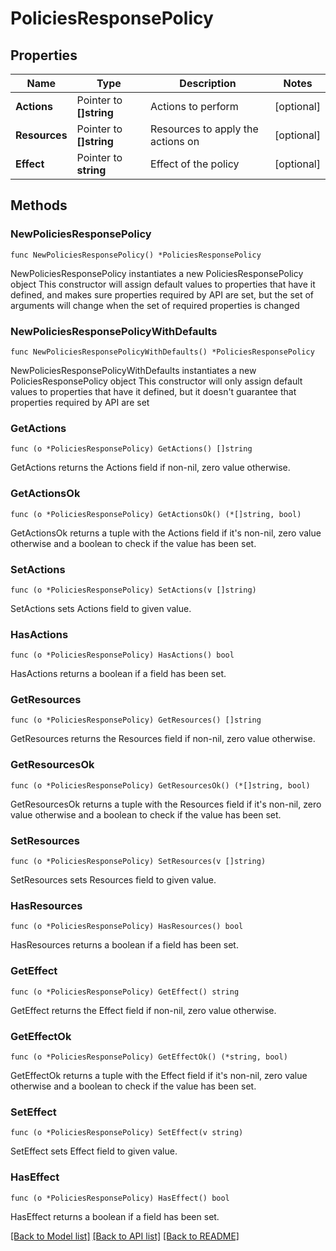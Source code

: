 # PoliciesResponsePolicy

## Properties

Name | Type | Description | Notes
------------ | ------------- | ------------- | -------------
**Actions** | Pointer to **[]string** | Actions to perform | [optional] 
**Resources** | Pointer to **[]string** | Resources to apply the actions on | [optional] 
**Effect** | Pointer to **string** | Effect of the policy | [optional] 

## Methods

### NewPoliciesResponsePolicy

`func NewPoliciesResponsePolicy() *PoliciesResponsePolicy`

NewPoliciesResponsePolicy instantiates a new PoliciesResponsePolicy object
This constructor will assign default values to properties that have it defined,
and makes sure properties required by API are set, but the set of arguments
will change when the set of required properties is changed

### NewPoliciesResponsePolicyWithDefaults

`func NewPoliciesResponsePolicyWithDefaults() *PoliciesResponsePolicy`

NewPoliciesResponsePolicyWithDefaults instantiates a new PoliciesResponsePolicy object
This constructor will only assign default values to properties that have it defined,
but it doesn't guarantee that properties required by API are set

### GetActions

`func (o *PoliciesResponsePolicy) GetActions() []string`

GetActions returns the Actions field if non-nil, zero value otherwise.

### GetActionsOk

`func (o *PoliciesResponsePolicy) GetActionsOk() (*[]string, bool)`

GetActionsOk returns a tuple with the Actions field if it's non-nil, zero value otherwise
and a boolean to check if the value has been set.

### SetActions

`func (o *PoliciesResponsePolicy) SetActions(v []string)`

SetActions sets Actions field to given value.

### HasActions

`func (o *PoliciesResponsePolicy) HasActions() bool`

HasActions returns a boolean if a field has been set.

### GetResources

`func (o *PoliciesResponsePolicy) GetResources() []string`

GetResources returns the Resources field if non-nil, zero value otherwise.

### GetResourcesOk

`func (o *PoliciesResponsePolicy) GetResourcesOk() (*[]string, bool)`

GetResourcesOk returns a tuple with the Resources field if it's non-nil, zero value otherwise
and a boolean to check if the value has been set.

### SetResources

`func (o *PoliciesResponsePolicy) SetResources(v []string)`

SetResources sets Resources field to given value.

### HasResources

`func (o *PoliciesResponsePolicy) HasResources() bool`

HasResources returns a boolean if a field has been set.

### GetEffect

`func (o *PoliciesResponsePolicy) GetEffect() string`

GetEffect returns the Effect field if non-nil, zero value otherwise.

### GetEffectOk

`func (o *PoliciesResponsePolicy) GetEffectOk() (*string, bool)`

GetEffectOk returns a tuple with the Effect field if it's non-nil, zero value otherwise
and a boolean to check if the value has been set.

### SetEffect

`func (o *PoliciesResponsePolicy) SetEffect(v string)`

SetEffect sets Effect field to given value.

### HasEffect

`func (o *PoliciesResponsePolicy) HasEffect() bool`

HasEffect returns a boolean if a field has been set.


[[Back to Model list]](../README.md#documentation-for-models) [[Back to API list]](../README.md#documentation-for-api-endpoints) [[Back to README]](../README.md)


